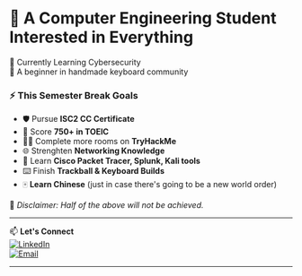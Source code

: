 # 👋 A Computer Engineering Student Interested in Everything

🔭 Currently Learning Cybersecurity  
🌱 A beginner in handmade keyboard community  

### ⚡ This Semester Break Goals
- 🛡️ Pursue **ISC2 CC Certificate**  
- 📖 Score **750+ in TOEIC**  
- 🏴‍☠️ Complete more rooms on **TryHackMe**  
- 🌐 Strenghten **Networking Knowledge**  
- 🔧 Learn **Cisco Packet Tracer, Splunk, Kali tools**  
- ⌨️ Finish **Trackball & Keyboard Builds**
- 🀄 **Learn Chinese** (just in case there's going to be a new world order)

📌 *Disclaimer: Half of the above will not be achieved.*  

---

📫 **Let's Connect**  
[![LinkedIn](https://img.shields.io/badge/LinkedIn-%230077B5.svg?style=for-the-badge&logo=linkedin&logoColor=white)](https://linkedin.com/in/apiratchai)  
[![Email](https://img.shields.io/badge/Email-D14836?style=for-the-badge&logo=gmail&logoColor=white)](mailto:apiratchai@kkumail.com)  

---
